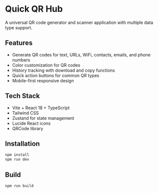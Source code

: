 # Quick QR Hub

A universal QR code generator and scanner application with multiple data type support.

## Features
- Generate QR codes for text, URLs, WiFi, contacts, emails, and phone numbers
- Color customization for QR codes
- History tracking with download and copy functions
- Quick action buttons for common QR types
- Mobile-first responsive design

## Tech Stack
- Vite + React 18 + TypeScript
- Tailwind CSS
- Zustand for state management
- Lucide React icons
- QRCode library

## Installation
```bash
npm install
npm run dev
```

## Build
```bash
npm run build
```